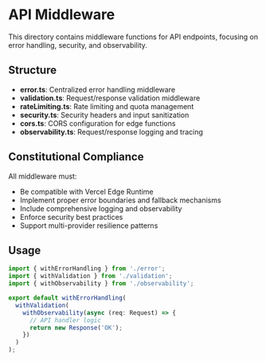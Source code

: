 # API Middleware

This directory contains middleware functions for API endpoints, focusing on error handling, security, and observability.

## Structure

- **error.ts**: Centralized error handling middleware
- **validation.ts**: Request/response validation middleware
- **rateLimiting.ts**: Rate limiting and quota management
- **security.ts**: Security headers and input sanitization
- **cors.ts**: CORS configuration for edge functions
- **observability.ts**: Request/response logging and tracing

## Constitutional Compliance

All middleware must:

- Be compatible with Vercel Edge Runtime
- Implement proper error boundaries and fallback mechanisms
- Include comprehensive logging and observability
- Enforce security best practices
- Support multi-provider resilience patterns

## Usage

```typescript
import { withErrorHandling } from './error';
import { withValidation } from './validation';
import { withObservability } from './observability';

export default withErrorHandling(
  withValidation(
    withObservability(async (req: Request) => {
      // API handler logic
      return new Response('OK');
    })
  )
);
```
